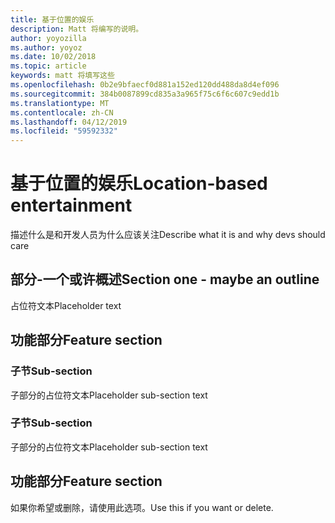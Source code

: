 ```yaml
---
title: 基于位置的娱乐
description: Matt 将编写的说明。
author: yoyozilla
ms.author: yoyoz
ms.date: 10/02/2018
ms.topic: article
keywords: matt 将填写这些
ms.openlocfilehash: 0b2e9bfaecf0d881a152ed120dd488da8d4ef096
ms.sourcegitcommit: 384b0087899cd835a3a965f75c6f6c607c9edd1b
ms.translationtype: MT
ms.contentlocale: zh-CN
ms.lasthandoff: 04/12/2019
ms.locfileid: "59592332"
---
```

# <a name="location-based-entertainment"></a><span data-ttu-id="eccd9-104">基于位置的娱乐</span><span class="sxs-lookup"><span data-stu-id="eccd9-104">Location-based entertainment</span></span>

<span data-ttu-id="eccd9-105">描述什么是和开发人员为什么应该关注</span><span class="sxs-lookup"><span data-stu-id="eccd9-105">Describe what it is and why devs should care</span></span>

## <a name="section-one---maybe-an-outline"></a><span data-ttu-id="eccd9-106">部分-一个或许概述</span><span class="sxs-lookup"><span data-stu-id="eccd9-106">Section one - maybe an outline</span></span>

<span data-ttu-id="eccd9-107">占位符文本</span><span class="sxs-lookup"><span data-stu-id="eccd9-107">Placeholder text</span></span>

## <a name="feature-section"></a><span data-ttu-id="eccd9-108">功能部分</span><span class="sxs-lookup"><span data-stu-id="eccd9-108">Feature section</span></span>

### <a name="sub-section"></a><span data-ttu-id="eccd9-109">子节</span><span class="sxs-lookup"><span data-stu-id="eccd9-109">Sub-section</span></span>

<span data-ttu-id="eccd9-110">子部分的占位符文本</span><span class="sxs-lookup"><span data-stu-id="eccd9-110">Placeholder sub-section text</span></span>

### <a name="sub-section"></a><span data-ttu-id="eccd9-111">子节</span><span class="sxs-lookup"><span data-stu-id="eccd9-111">Sub-section</span></span>

<span data-ttu-id="eccd9-112">子部分的占位符文本</span><span class="sxs-lookup"><span data-stu-id="eccd9-112">Placeholder sub-section text</span></span>

## <a name="feature-section"></a><span data-ttu-id="eccd9-113">功能部分</span><span class="sxs-lookup"><span data-stu-id="eccd9-113">Feature section</span></span>

<span data-ttu-id="eccd9-114">如果你希望或删除，请使用此选项。</span><span class="sxs-lookup"><span data-stu-id="eccd9-114">Use this if you want or delete.</span></span>
